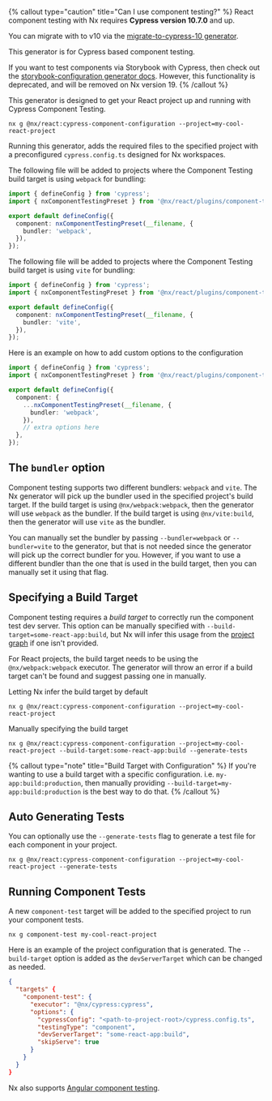 {% callout type="caution" title="Can I use component testing?" %}
React component testing with Nx requires **Cypress version 10.7.0** and up.

You can migrate with to v10 via the [migrate-to-cypress-10 generator](/packages/cypress/generators/migrate-to-cypress-10).

This generator is for Cypress based component testing.

If you want to test components via Storybook with Cypress, then check out the [storybook-configuration generator docs](/nx-api/react/generators/storybook-configuration). However, this functionality is deprecated, and will be removed on Nx version 19.
{% /callout %}

This generator is designed to get your React project up and running with Cypress Component Testing.

```shell
nx g @nx/react:cypress-component-configuration --project=my-cool-react-project
```

Running this generator, adds the required files to the specified project with a preconfigured `cypress.config.ts` designed for Nx workspaces.

The following file will be added to projects where the Component Testing build target is using `webpack` for bundling:

```ts {% fileName="cypress.config.ts" %}
import { defineConfig } from 'cypress';
import { nxComponentTestingPreset } from '@nx/react/plugins/component-testing';

export default defineConfig({
  component: nxComponentTestingPreset(__filename, {
    bundler: 'webpack',
  }),
});
```

The following file will be added to projects where the Component Testing build target is using `vite` for bundling:

```ts {% fileName="cypress.config.ts" %}
import { defineConfig } from 'cypress';
import { nxComponentTestingPreset } from '@nx/react/plugins/component-testing';

export default defineConfig({
  component: nxComponentTestingPreset(__filename, {
    bundler: 'vite',
  }),
});
```

Here is an example on how to add custom options to the configuration

```ts {% fileName="cypress.config.ts" %}
import { defineConfig } from 'cypress';
import { nxComponentTestingPreset } from '@nx/react/plugins/component-testing';

export default defineConfig({
  component: {
    ...nxComponentTestingPreset(__filename, {
      bundler: 'webpack',
    }),
    // extra options here
  },
});
```

## The `bundler` option

Component testing supports two different bundlers: `webpack` and `vite`. The Nx generator will pick up the bundler used in the specified project's build target. If the build target is using `@nx/webpack:webpack`, then the generator will use `webpack` as the bundler. If the build target is using `@nx/vite:build`, then the generator will use `vite` as the bundler.

You can manually set the bundler by passing `--bundler=webpack` or `--bundler=vite` to the generator, but that is not needed since the generator will pick up the correct bundler for you. However, if you want to use a different bundler than the one that is used in the build target, then you can manually set it using that flag.

## Specifying a Build Target

Component testing requires a _build target_ to correctly run the component test dev server. This option can be manually specified with `--build-target=some-react-app:build`, but Nx will infer this usage from the [project graph](/concepts/mental-model#the-project-graph) if one isn't provided.

For React projects, the build target needs to be using the `@nx/webpack:webpack` executor.
The generator will throw an error if a build target can't be found and suggest passing one in manually.

Letting Nx infer the build target by default

```shell
nx g @nx/react:cypress-component-configuration --project=my-cool-react-project
```

Manually specifying the build target

```shell
nx g @nx/react:cypress-component-configuration --project=my-cool-react-project --build-target:some-react-app:build --generate-tests
```

{% callout type="note" title="Build Target with Configuration" %}
If you're wanting to use a build target with a specific configuration. i.e. `my-app:build:production`,
then manually providing `--build-target=my-app:build:production` is the best way to do that.
{% /callout %}

## Auto Generating Tests

You can optionally use the `--generate-tests` flag to generate a test file for each component in your project.

```shell
nx g @nx/react:cypress-component-configuration --project=my-cool-react-project --generate-tests
```

## Running Component Tests

A new `component-test` target will be added to the specified project to run your component tests.

```shell
nx g component-test my-cool-react-project
```

Here is an example of the project configuration that is generated. The `--build-target` option is added as the `devServerTarget` which can be changed as needed.

```json {% fileName="project.json" %}
{
  "targets" {
    "component-test": {
      "executor": "@nx/cypress:cypress",
      "options": {
        "cypressConfig": "<path-to-project-root>/cypress.config.ts",
        "testingType": "component",
        "devServerTarget": "some-react-app:build",
        "skipServe": true
      }
    }
  }
}
```

Nx also supports [Angular component testing](/packages/angular/generators/cypress-component-configuration).
